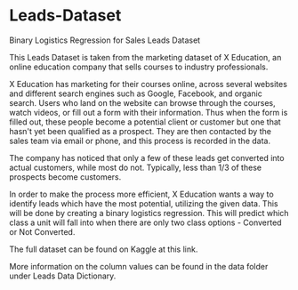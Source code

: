 # Leads-Dataset

Binary Logistics Regression for Sales Leads Dataset

This Leads Dataset is taken from the marketing dataset of X Education, an online education company that sells courses to industry professionals.

X Education has marketing for their courses online, across several websites and different search engines such as Google, Facebook, and organic search. Users who land on the website can browse through the courses, watch videos, or fill out a form with their information. Thus when the form is filled out, these people become a potential client or customer but one that hasn't yet been qualified as a prospect. They are then contacted by the sales team via email or phone, and this process is recorded in the data.

The company has noticed that only a few of these leads get converted into actual customers, while most do not. Typically, less than 1/3 of these prospects become customers.

In order to make the process more efficient, X Education wants a way to identify leads which have the most potential, utilizing the given data. This will be done by creating a binary logistics regression. This will predict which class a unit will fall into when there are only two class options - Converted or Not Converted.

The full dataset can be found on Kaggle at this link.

More information on the column values can be found in the data folder under Leads Data Dictionary.
